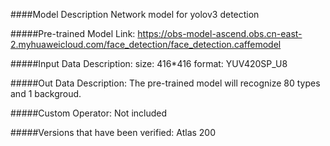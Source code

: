 ####Model Description
Network model for yolov3 detection

#####Pre-trained Model Link:
https://obs-model-ascend.obs.cn-east-2.myhuaweicloud.com/face_detection/face_detection.caffemodel

#####Input Data Description:
size: 416*416 format: YUV420SP_U8

#####Out Data Description:
The pre-trained model will recognize 80 types and 1 backgroud.

#####Custom Operator:
Not included

#####Versions that have been verified:
Atlas 200